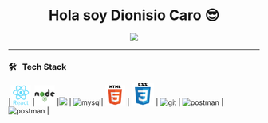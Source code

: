 <h1 align="center">Hola soy Dionisio Caro 😎 </h1>
<p align="center"> <img  src="https://github.com/7oSkaaa/7oSkaaa/blob/main/Images/Right_Side.gif?raw=true" width = 250px></picture>
<hr>

### 🛠 &nbsp; Tech Stack
|<img src="https://raw.githubusercontent.com/devicons/devicon/master/icons/react/react-original-wordmark.svg" width=40> |<img src="https://raw.githubusercontent.com/devicons/devicon/master/icons/nodejs/nodejs-original-wordmark.svg" width="40"> |<img src="https://www.vectorlogo.zone/logos/java/java-vertical.svg" width="40">  | <img src="https://www.vectorlogo.zone/logos/mysql/mysql-ar21.svg" alt="mysql" width="40">| <img src="https://raw.githubusercontent.com/devicons/devicon/master/icons/html5/html5-original-wordmark.svg" alt="html5" width="40"> | <img src="https://raw.githubusercontent.com/devicons/devicon/master/icons/css3/css3-original-wordmark.svg" alt="css3" width="45" height="45"/>  | <img src="https://www.vectorlogo.zone/logos/git-scm/git-scm-icon.svg" alt="git" width="40"> | <img src="https://www.vectorlogo.zone/logos/getpostman/getpostman-icon.svg" alt="postman" width="40"> |<img src="https://www.vectorlogo.zone/logos/visualstudio_code/visualstudio_code-icon.svg" alt="postman" width="40"> | 




